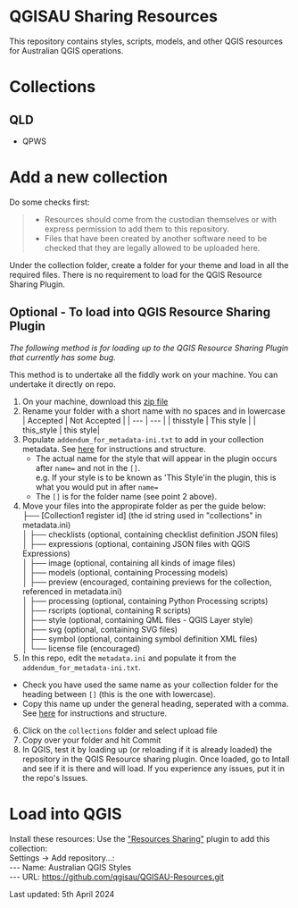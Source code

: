 # QGISAU Sharing Resources
This repository contains styles, scripts, models, and other QGIS resources for Australian QGIS operations.

# Collections
## QLD
- QPWS

# Add a new collection
Do some checks first:  
> - Resources should come from the custodian themselves or with express permission to add them to this repository.  
> - Files that have been created by another software need to be checked that they are legally allowed to be uploaded here.

Under the collection folder, create a folder for your theme and load in all the required files. There is no requirement to load for the QGIS Resource Sharing Plugin.

## Optional - To load into QGIS Resource Sharing Plugin
*The following method is for loading up to the QGIS Resource Sharing Plugin that currently has some bug.*

This method is to undertake all the fiddly work on your machine. You can undertake it directly on repo. 
1. On your machine, download this [zip file](collections/collectionN.zip)
2. Rename your folder with a short name with no spaces and in lowercase  
   | Accepted | Not Accepted |
   | --- | --- |
   | thisstyle | This style |
   | this_style | this style|   
3. Populate `addendum_for_metadata-ini.txt` to add in your collection metadata. See [here](https://qgis-contribution.github.io/QGIS-ResourceSharing/authoring/creating-metadata.html) for instructions and structure.  
   - The actual name for the style that will appear in the plugin occurs after `name=` and not in the `[]`.  
     e.g. If your style is to be known as 'This Style'in the plugin, this is what you would put in after `name=`  
   - The  `[]` is for the folder name (see point 2 above).          
4. Move your files into the appropirate folder as per the guide below:  
    ├── [Collection1 register id] (the id string used in "collections" in metadata.ini)  
    │   ├── checklists (optional, containing checklist definition JSON files)  
    │   ├── expressions (optional, containing JSON files with QGIS Expressions)  
    │   ├── image (optional, containing all kinds of image files)  
    │   ├── models (optional, containing Processing models)  
    │   ├── preview (encouraged, containing previews for the collection, referenced in metadata.ini)  
    │   ├── processing (optional, containing Python Processing scripts)  
    │   ├── rscripts (optional, containing R scripts)  
    │   ├── style (optional, containing QML files - QGIS Layer style)  
    │   ├── svg (optional, containing SVG files)  
    │   ├── symbol (optional, containing symbol definition XML files)  
    │   └── license file (encouraged)
5. In this repo, edit the `metadata.ini` and populate it from the `addendum_for_metadata-ini.txt`.
  - Check you have used the same name as your collection folder for the heading between `[]`  (this is the one with lowercase).
  - Copy this name up under the general heading, seperated with a comma.
       See [here](https://qgis-contribution.github.io/QGIS-ResourceSharing/authoring/creating-metadata.html) for instructions and structure.
6. Click on the `collections` folder and select upload file 
7. Copy over your folder and hit Commit
8. In QGIS, test it by loading up (or reloading if it is already loaded) the repository in the QGIS Resource sharing plugin. Once loaded, go to Intall and see if it is there and will load. If you experience any issues, put it in the repo's Issues.

# Load into QGIS
Install these resources:
Use the ["Resources Sharing"](http://www.akbargumbira.com/qgis_resources_sharing/) plugin to add this collection:\
Settings -> Add repository...:\
--- Name: Australian QGIS Styles\
--- URL: https://github.com/qgisau/QGISAU-Resources.git

Last updated: 5th April 2024
